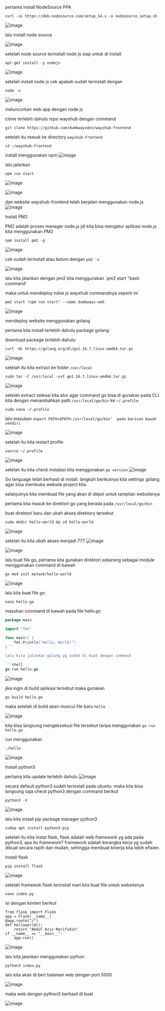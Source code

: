 
pertama install NodeSource PPA  

```shell
curl -sL https://deb.nodesource.com/setup_14.x -o nodesource_setup.sh
```
![image](https://user-images.githubusercontent.com/56806850/202332468-0313d603-eea2-4caa-85b9-3535a431fb1b.png)

lalu install node source 

![image](https://user-images.githubusercontent.com/56806850/202332146-0faa0166-6862-41d6-a02f-d2e77d29d3a8.png)


setelah node source terinstall node js siap untuk di install

```shell
apt-get install -y nodejs
```

![image](https://user-images.githubusercontent.com/56806850/202332814-10a376ba-c04d-4ceb-9764-8ba752509336.png)


setelah install node js cek apakah sudah terinstall dengan 

```shell
node -v 
```
![image](https://user-images.githubusercontent.com/56806850/202333137-98caf8b3-4e6d-4771-ad88-aeebed6f65f7.png)


meluncurkan web app dengan node js

clone terlebih dahulu repo wayshub dengan command 

```shell
git clone https://github.com/dumbwaysdev/wayshub-frontend
```

setelah itu masuk ke directory `wayshub-frontend`

```shell
cd ~/wayshub-frontend
```

install menggunakan npm
![image](https://user-images.githubusercontent.com/56806850/202339623-08412346-bc09-4a6d-ac64-8fd6196195cb.png)


lalu jalankan 
```shell
npm run start
```

![image](https://user-images.githubusercontent.com/56806850/202355989-c952a02e-a8d9-46a4-accc-04c100cf608c.png)

![image](https://user-images.githubusercontent.com/56806850/202355971-0909306a-f08f-4840-a90b-8e22faaec144.png)



dan website wayshub-frontend telah berjalan menggunakan node.js
![image](https://user-images.githubusercontent.com/56806850/202340094-0dc7c736-343e-4c44-a7dd-9ef5f047257b.png)


Install PM2

PM2 adalah proses manager node.js jdi kita bisa mengatur aplikasi node.js kita menggunakan PM2


```shell
npm install pm2 -g
```
![image](https://user-images.githubusercontent.com/56806850/202356496-c5cd4c5d-f386-49dc-9303-b2011b74d2a3.png)


cek sudah terinstall atau belum  dengan `pm2 -v`

![image](https://user-images.githubusercontent.com/56806850/202356663-3037955f-e18b-4835-be68-3ac27b832d60.png)


lalu kita jalankan dengan pm2
kita menggunakan `pm2 start "bash command'

maka untuk mendeploy ndoe js wayshub commandnya seperti ini 

```shell
pm2 start "npm run start" --name dumbways-web
```

![image](https://user-images.githubusercontent.com/56806850/202361753-41981119-08c4-408a-9408-f670b519f880.png)


mendeploy website menggunakan golang

pertama kita install terlebih dahulu package golang

download package terlebih dahulu

```shell
curl -OL https://golang.org/dl/go1.16.7.linux-amd64.tar.gz
```
![image](https://user-images.githubusercontent.com/56806850/202364574-d8fd501b-f974-469a-9e4a-313682f45660.png)

setelah itu kita extract ke folder `/usr/local`

```shell
sudo tar -C /usr/local -xvf go1.16.7.linux-amd64.tar.gz
```
![image](https://user-images.githubusercontent.com/56806850/202364899-cb475e27-abd0-4e47-879d-7b5da745ea14.png)

setelah extract selesai kita atur agar command go bisa di gunakan pada CLI kita dengan menambahkan path `/usr/local/go/bin` ke `~/.profile`

```shell
sudo nano ~/.profile 
```

lalu masukan `export PATH=$PATH:/usr/local/go/bin'  pada barisan bawah sendiri`

![image](https://user-images.githubusercontent.com/56806850/202366142-9d715f7b-2ed3-4870-ab8a-baa0d2a6d594.png)

setelah itu kita restart profile 
```shell
source ~/.profile
```
![image](https://user-images.githubusercontent.com/56806850/202366552-50d5b1b4-b44f-4219-a820-8b53cd8da2be.png)




setelah itu kita check instalasi kita menggunakan `go version`
![image](https://user-images.githubusercontent.com/56806850/202366640-68a98c42-4038-4013-b332-923a3daa0941.png)

Go language telah berhasil di install. langkah berikutnya kita settings golang agar bisa membuka website project kita.

selanjutnya kita membuat file yang akan di depol untuk tampilan websitenya

pertama kita masuk ke direktori go yang berada pada `/usr/local/go/bin`

buat direktori baru dan ubah akses direktory tersebut

```shell
sudo mkdir hello-world && cd hello-world
```

![image](https://user-images.githubusercontent.com/56806850/202369924-a6b6d744-8946-4c4b-bf24-d6b3e6de9dfc.png)

setelah itu kita ubah akses menjadi 777
![image](https://user-images.githubusercontent.com/56806850/202371654-262b5bcb-8748-4688-81e2-13589382f8a8.png)

![image](https://user-images.githubusercontent.com/56806850/202371672-d99bb74e-8c35-456c-9c5d-de53b592eadd.png)


lalu buat file go, pertama kita gunakan direktori sekarang sebagai module menggunakan command di bawah 

```shell 
go mod init mytask/hello-world
```
![image](https://user-images.githubusercontent.com/56806850/202371769-16549608-b75c-4775-a775-27c2a8493025.png)

lalu kita buat file go

```shell
nano hello.go
```

masukan command di bawah pada file hello.go

```go
package main

import "fmt"

func main() {
    fmt.Println("Hello, World!")
}```

lalu kita jalankan golang yg sudah di buat dengan command 

```shell
go run hello.go
```

![image](https://user-images.githubusercontent.com/56806850/202487977-e7cac140-6974-4a59-b7bf-a0217024677e.png)

jika ingin di build aplikasi tersebut maka gunakan 

```shell
go build hello.go
```

maka setelah di build akan muncul file baru `hello`


![image](https://user-images.githubusercontent.com/56806850/202488583-82ffb075-e994-4747-acab-21a3b1ac00ac.png)


kita bisa langsung mengeksekusi file tersebut tanpa menggunakan `go run hello.go`

run menggunakan 

```shell
./hello
```

![image](https://user-images.githubusercontent.com/56806850/202489006-91f3e87c-b2ea-4589-9391-c0095ac1ffcd.png)




Install python3


pertama kita update terlebih dahulu 
![image](https://user-images.githubusercontent.com/56806850/202490902-79e18b6a-43ae-4386-ba18-a22ac6f56b61.png)

secara default python3 sudah terinstall pada ubuntu. maka kita bisa langsung saja check python3 dengan command berikut

```shell
python3 -V

```

![image](https://user-images.githubusercontent.com/56806850/202491685-9d7edb18-6815-4005-9f27-11377e8c79af.png)

lalu kita install pip package manager python3

```shell
sudop apt install python3-pip
```

setelah itu kita instal flask, flask adalah web framework yg ada pada python3, apa itu framework? framework adalah kerangka kerja yg sudah dibuat secara rapih dan mudah, sehingga membuat kinerja kita lebih efisien.

Install flask
```shell
pip install flask
````

![image](https://user-images.githubusercontent.com/56806850/202493078-9f9a56e9-c160-4ab3-9489-613517feab14.png)


setelah framewok flask terinstall mari kita buat file untuk websitenya

```shell
nano index.py
````
isi dengan konten berikut

```python3
from flask import Flask
app = Flask(__name__)
@app.route("/")
def helloworld():
    return "Abdul Aziz Marifudin"
if __name__ == "__main__":
    app.run()
```


![image](https://user-images.githubusercontent.com/56806850/202496402-14b84463-cfe4-40dc-8d41-cd5edae865be.png)



lalu kita jalankan menggunakan python

```shell
python3 index.py
```
lalu kita akan di beri halaman web dengan port 5000

![image](https://user-images.githubusercontent.com/56806850/202496768-d3f7619c-150b-42a8-8a19-cc20d47c2fac.png)

maka web dengan python3 berhasil di buat

![image](https://user-images.githubusercontent.com/56806850/202496588-1a2d11a2-369a-4702-950a-e25a1b928174.png)


